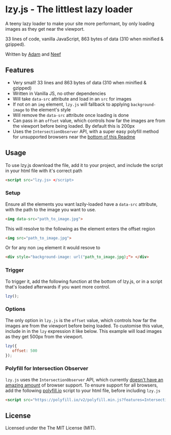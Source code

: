 # lzy.js - The littlest lazy loader
A teeny lazy loader to make your site more performant, by only loading images as they get near the viewport.

33 lines of code, vanilla JavaScript, 863 bytes of data (310 when minified & gzipped).

Written by [Adam](https://github.com/adamduncan) and [Neef](https://github.com/neefrehman)

## Features
* Very small! 33 lines and 863 bytes of data (310 when minified & gzipped)
* Written in Vanilla JS, no other dependencies
* Will take `data-src` attribute and load in an `src` for images
* If not on an `img` element, `lzy.js` will fallback to applying `background-image` to the element's style
* Will remove the `data-src` attribute once loading is done
* Can pass in an `offset` value, which controls how far the images are from the viewport before being loaded. By default this is 200px
* Uses the `IntersectionObserver` API, with a super easy polyfill method for unsupported browsers near the [bottom of this Readme](#polyfill-for-intersection-observer)

## Usage
To use lzy.js download the file, add it to your project, and include the script in your html file with it's correct path
```html
<script src="lzy.js> </script>
 ```
 
### Setup
Ensure all the elements you want lazily-loaded have a `data-src` attribute, with the path to the image you want to use.
```html
<img data-src="path_to_image.jpg">
```
This will resolve to the following as the element enters the offset region
```html
<img src="path_to_image.jpg">
```

Or for any non `img` element it would resove to
```html
<div style="background-image: url("path_to_image.jpg);"> </div>
```
 
### Trigger
To trigger it, add the following function at the bottom of lzy.js, or in a script that's loaded afterwards if you want more control.
```javascript
lzy();
 ```
 
### Options
The only option in `lzy.js` is the `offset` value, which controls how far the images are from the viewport before being loaded. To customise this value, include in in the `lzy` expression it like below. This example will load images as they get 500px from the viewport.
```javascript
lzy({
   offset: 500
});
 ```

### Polyfill for Intersection Observer
`lzy.js` uses the `IntersectionObserver` API, which currently [doesn't have an amazing amount](https://caniuse.com/#feat=intersectionobserver) of browser support. To ensure support for all browsers, add the following [polyfill.io](https://polyfill.io/) script to your html file, before including `lzy.js`
```html
<script src="https://polyfill.io/v2/polyfill.min.js?features=IntersectionObserver"> </script>
 ```
 
## License
Licensed under the The MIT License (MIT).
